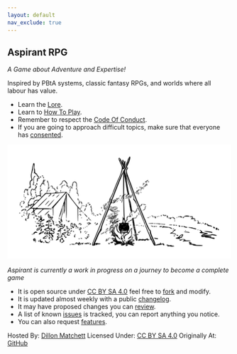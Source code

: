 ```yaml
---
layout: default
nav_exclude: true
---
```

## Aspirant RPG
*A Game about Adventure and Expertise!*

Inspired by PBtA systems, classic fantasy RPGs, and worlds where all labour has value.

* Learn the [Lore](Lore).
* Learn to [How To Play](How-To-Play).
* Remember to respect the [Code Of Conduct](https://github.com/bombasticSlacks/Aspirant/blob/main/CODE_OF_CONDUCT).
* If you are going to approach difficult topics, make sure that everyone has [consented](https://www.montecookgames.com/store/product/consent-in-gaming/).

![Campfire](Content/Campfire.svg)



*Aspirant is currently a work in progress on a journey to become a complete game*
* It is open source under [CC BY SA 4.0](https://github.com/bombasticSlacks/Aspirant/blob/main/LICENSE) feel free to [fork](https://github.com/bombasticSlacks/Aspirant/fork) and modify.
* It is updated almost weekly with a public [changelog](https://github.com/bombasticSlacks/Aspirant/commits/main).
* It may have proposed changes you can [review](https://github.com/bombasticSlacks/Aspirant/pulls).
* A list of known [issues](https://github.com/bombasticSlacks/Aspirant/issues) is tracked, you can report anything you notice.
* You can also request [features](https://github.com/bombasticSlacks/Aspirant/issues/new/choose).


Hosted By: [Dillon Matchett](https://github.com/bombasticSlacks) Licensed Under: [CC BY SA 4.0](https://github.com/bombasticSlacks/Aspirant/blob/main/LICENSE) Originally At: [GitHub](https://github.com/bombasticSlacks/Aspirant) 

